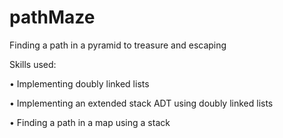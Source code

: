 # pathMaze
Finding a path in a pyramid to treasure and escaping

Skills used:

• Implementing doubly linked lists

• Implementing an extended stack ADT using doubly linked lists

• Finding a path in a map using a stack

